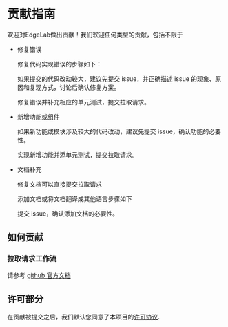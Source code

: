 # 贡献指南

欢迎对EdgeLab做出贡献！我们欢迎任何类型的贡献，包括不限于

- 修复错误

    修复代码实现错误的步骤如下：

    如果提交的代码改动较大，建议先提交 issue，并正确描述 issue 的现象、原因和复现方式，讨论后确认修复方案。

    修复错误并补充相应的单元测试，提交拉取请求。

- 新增功能或组件

    如果新功能或模块涉及较大的代码改动，建议先提交 issue，确认功能的必要性。

    实现新增功能并添单元测试，提交拉取请求。

- 文档补充

    修复文档可以直接提交拉取请求

    添加文档或将文档翻译成其他语言步骤如下

    提交 issue，确认添加文档的必要性。

## 如何贡献

### 拉取请求工作流

请参考 [github 官方文档](https://docs.github.com/en/pull-requests/collaborating-with-pull-requests/proposing-changes-to-your-work-with-pull-requests/about-pull-requests)


## 许可部分
在贡献被提交之后，我们默认您同意了本项目的[许可协议](./licenses).

